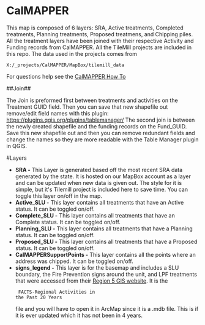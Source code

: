 CalMAPPER
=========

This map is composed of 6 layers: SRA, Active treatments, Completed treatments, Planning treatments, Proposed treatmens, and Chipping piles.  All the treatment layers have been joined with their respective Activity and Funding records from CalMAPPER.  All the TileMill projects are included in this repo.  The data used in the projects comes from   <pre><code>X:/_projects/CalMAPPER/MapBox/tilemill_data</code></pre>

For questions help see the [CalMAPPER How To](http://slocountyfire.org/CMGuide/)

##Join##

The Join is preformed first between treatments and activities on the Treatment GUID field.  Then you can save that new shapefile out remove/edit field names with this plugin: https://plugins.qgis.org/plugins/tablemanager/  The second join is between the newly created shapefile and the funding records on the Fund_GUID.  Save this new shapefile out and then you can remove redundant fields and change the names so they are more readable with the Table Manager plugin in QGIS.

#Layers  
*  **SRA -** This Layer is generated based off the most recent SRA data generated by the state.  It is hosted on our MapBox account as a layer and can be updated when new data is given out.  The style for it is simple, but it's Tilemill project is included here to save time.  You can toggle this layer on/off in the map.  
*  **Active_SLU -** This layer contains all treatments that have an Active status.  It can be toggled on/off.   
*  **Complete_SLU -** This layer contains all treatments that have an Complete status.  It can be toggled on/off. 
*  **Planning_SLU -** This layer contains all treatments that have a Planning status.  It can be toggled on/off.  
*  **Proposed_SLU -** This layer contains all treatments that have a Proposed status.  It can be toggled on/off.  
*  **CalMAPPERSupportPoints -** This layer contains all the points where an address was chipped.  It can be toggled on/off.  
*  **signs_legend -** This layer is for the basemap and includes a SLU boundary, the Fire Prevention signs around the unit, and LPF treatments that were accessed from their [Region 5 GIS website](http://www.fs.usda.gov/detail/r5/landmanagement/gis/?cid=STELPRDB5327833).  It is the <code><pre> FACTS-Regional Activities in the Past 20 Years</code></pre> file and you will have to open it in ArcMap since it is a .mdb file.  This is if it is ever updated which it has not been in 4 years.  





